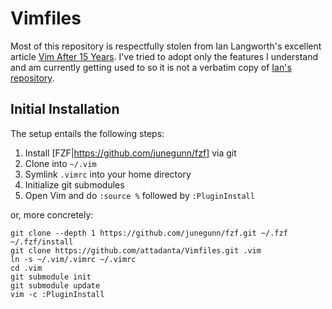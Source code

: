 # Vimfiles

Most of this repository is respectfully stolen from Ian Langworth's excellent article [Vim After 15
Years][1]. I've tried to adopt only the features I understand and am currently getting used to so it
is not a verbatim copy of [Ian's repository][2].

## Initial Installation

The setup entails the following steps:

1. Install [FZF|https://github.com/junegunn/fzf] via git
1. Clone into `~/.vim`
1. Symlink `.vimrc` into your home directory
1. Initialize git submodules
1. Open Vim and do `:source %` followed by `:PluginInstall`

or, more concretely:

    git clone --depth 1 https://github.com/junegunn/fzf.git ~/.fzf
    ~/.fzf/install
    git clone https://github.com/attadanta/Vimfiles.git .vim
    ln -s ~/.vim/.vimrc ~/.vimrc
    cd .vim
    git submodule init
    git submodule update
    vim -c :PluginInstall

[1]: https://statico.github.io/vim3.html
[2]: https://github.com/statico/dotfiles/blob/master/.vim/vimrc
